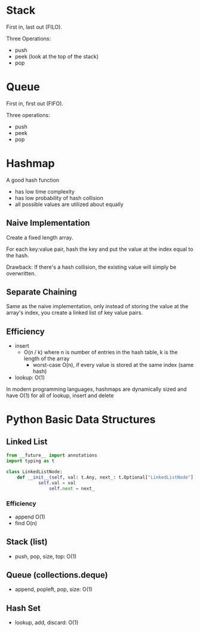 # Stack

First in, last out (FILO).	

Three Operations:
- push
- peek (look at the top of the stack)
- pop

# Queue

First in, first out (FIFO).

Three operations:

- push
- peek 
- pop

# Hashmap

A good hash function
- has low time complexity
- has low probability of hash collision
- all possible values are utilized about equally

## Naive Implementation

Create a fixed length array.

For each key:value pair, hash the key and put the value at the index equal to the hash.

Drawback: If there's a hash collision, the existing value will simply be overwritten.

## Separate Chaining

Same as the naive implementation, only instead of storing the value at the array's index, you create a linked list of key value pairs.

## Efficiency

- insert
  - O(n / k) where n is number of entries in the hash table, k is the length of the array
	- worst-case O(n), if every value is stored at the same index (same hash)
- lookup: O(1)

In modern programming languages, hashmaps are dynamically sized and have O(1) for all of lookup, insert and delete

# Python Basic Data Structures

## Linked List

```python
from __future__ import annotations
import typing as t

class LinkedListNode:
    def __init__(self, val: t.Any, next_: t.Optional["LinkedListNode"] = None):
		    self.val = val
				self.next = next_
```

### Efficiency
- append O(1)
- find O(n)

## Stack (list)
- push, pop, size, top: O(1)

## Queue (collections.deque)
- append, popleft, pop, size: O(1)

## Hash Set
- lookup, add, discard: O(1)
